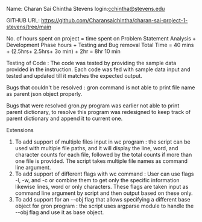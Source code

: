 Name: Charan Sai Chintha
Stevens login:cchintha@stevens.edu

GITHUB URL: https://github.com/Charansaichintha/charan-sai-project-1-stevens/tree/main

No. of hours spent on project = time spent on Problem Statement Analysis + Development Phase hours + Testing and Bug removal
Total Time = 40 mins + (2.5hrs+ 2.5hrs+ 3o min)  + 2hr = 8hr 10 min

Testing of Code : The code was tested by providing the sample data provided in the instruction. Each code was fed with sample data input and tested and updated till it matches the expected output. 

Bugs that couldn't be resolved :
    gron command is not able to print file name as parent json object properly.

Bugs that were resolved
    gron.py program was earlier not able to print parent dictionary, to resolve this program was redesigned to keep track of parent dictionary and append it to current one.

Extensions
1. To add support of multiple files input in wc program : the script can be used with multiple file paths, and it will display the line, word, and character counts for each file, followed by the total counts if more than one file is provided. The script takes multiple file names as command line argument.
2. To add support of different flags with wc command : User can use flags -l, -w, and -c  or combine them to get only the specific information likewise lines, word or only characters. These flags are taken input as command line argument by script and then output based on these only.
3. To add support for an --obj flag that allows specifying a different base object for gron program : the script uses argparse module to handle the --obj flag and use it as base object.

